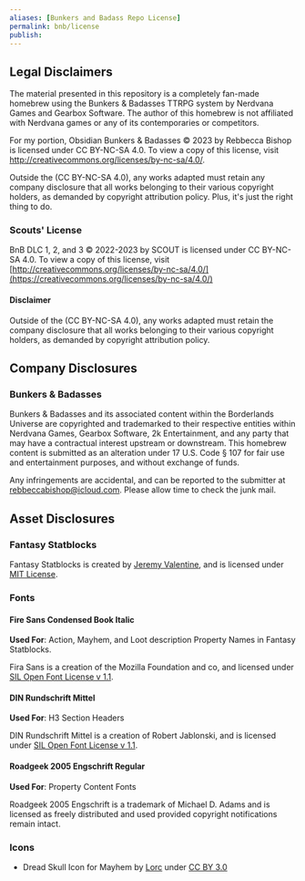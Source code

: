```yaml
---
aliases: [Bunkers and Badass Repo License]
permalink: bnb/license
publish: 
---
```


## Legal Disclaimers

The material presented in this repository is a completely fan-made homebrew using the Bunkers & Badasses TTRPG system by Nerdvana Games and Gearbox Software. The author of this homebrew is not affiliated with Nerdvana games or any of its contemporaries or competitors.

For my portion, Obsidian Bunkers & Badasses © 2023 by Rebbecca Bishop is licensed under CC BY-NC-SA 4.0. To view a copy of this license, visit <http://creativecommons.org/licenses/by-nc-sa/4.0/>.

Outside the (CC BY-NC-SA 4.0), any works adapted must retain any company disclosure that all works belonging to their various copyright holders, as demanded by copyright attribution policy. Plus, it's just the right thing to do.

### Scouts' License

BnB DLC 1, 2, and 3 © 2022-2023 by SCOUT is licensed under CC BY-NC-SA 4.0. To view a copy of this license, visit [http://creativecommons.org/licenses/by-nc-sa/4.0/](https://creativecommons.org/licenses/by-nc-sa/4.0/)

#### Disclaimer

Outside of the (CC BY-NC-SA 4.0), any works adapted must retain the company disclosure that all works belonging to their various copyright holders, as demanded by copyright attribution policy.

## Company Disclosures

### Bunkers & Badasses

Bunkers & Badasses and its associated content within the Borderlands Universe are copyrighted and trademarked to their respective entities within Nerdvana Games, Gearbox Software, 2k Entertainment, and any party that may have a contractual interest upstream or downstream. This homebrew content is submitted as an alteration under 17 U.S. Code § 107 for fair use and entertainment purposes, and without exchange of funds. 

Any infringements are accidental, and can be reported to the submitter at rebbeccabishop@icloud.com. Please allow time to check the junk mail.

## Asset Disclosures

### Fantasy Statblocks

Fantasy Statblocks is created by [Jeremy Valentine](https://github.com/valentine195), and is licensed under [MIT License](https://github.com/valentine195/fantasy-statblocks/blob/master/LICENSE).  

### Fonts

#### Fire Sans Condensed Book Italic

**Used For**: Action, Mayhem, and Loot description Property Names in Fantasy Statblocks.

Fira Sans is a creation of the Mozilla Foundation and co, and licensed under [SIL Open Font License v 1.1](http://scripts.sil.org/OFL).

#### DIN Rundschrift Mittel

**Used For**: H3 Section Headers

DIN Rundschrift Mittel is a creation of Robert Jablonski, and is licensed under [SIL Open Font License v 1.1](http://scripts.sil.org/OFL).

#### Roadgeek 2005 Engschrift Regular

**Used For**: Property Content Fonts 

Roadgeek 2005 Engschrift is a trademark of Michael D. Adams and is licensed as freely distributed and used provided copyright notifications remain intact.

### Icons

- Dread Skull Icon for Mayhem by [Lorc](https://lorcblog.blogspot.com/) under [CC BY 3.0](http://creativecommons.org/licenses/by/3.0/)
